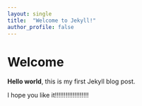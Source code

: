 ```yaml
---
layout: single
title:  "Welcome to Jekyll!"
author_profile: false
---
```


# Welcome

**Hello world**, this is my first Jekyll blog post.

I hope you like it!!!!!!!!!!!!!!!!!!!
